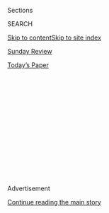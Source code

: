 <div id="app">

<div>

<div>

<div>

<div class="NYTAppHideMasthead css-1q2w90k e1suatyy0">

<div class="section css-ui9rw0 e1suatyy2">

<div class="css-eph4ug er09x8g0">

<div class="css-6n7j50">

</div>

<span class="css-1dv1kvn">Sections</span>

<div class="css-10488qs">

<span class="css-1dv1kvn">SEARCH</span>

</div>

[Skip to content](#site-content)[Skip to site index](#site-index)

</div>

<div id="masthead-section-label" class="css-1wr3we4 eaxe0e00">

[Sunday Review](https://www.nytimes.com/section/opinion/sunday)

</div>

<div class="css-10698na e1huz5gh0">

</div>

</div>

<div id="masthead-bar-one" class="section hasLinks css-15hmgas e1csuq9d3">

<div class="css-uqyvli e1csuq9d0">

</div>

<div class="css-1uqjmks e1csuq9d1">

</div>

<div class="css-9e9ivx">

[](https://myaccount.nytimes.com/auth/login?response_type=cookie&client_id=vi)

</div>

<div class="css-1bvtpon e1csuq9d2">

[Today’s Paper](https://www.nytimes.com/section/todayspaper)

</div>

</div>

</div>

</div>

<div data-aria-hidden="false">

<div id="site-content" role="main">

<div>

<div class="css-1aor85t" style="opacity:0.000000001;z-index:-1;visibility:hidden">

<div class="css-1hqnpie">

<div class="css-epjblv">

<span class="css-17xtcya">[Sunday
Review](/section/opinion/sunday)</span><span class="css-x15j1o">|</span><span class="css-fwqvlz">The
Student Loan Serenity Prayer</span>

</div>

<div class="css-k008qs">

<div class="css-1iwv8en">

<span class="css-18z7m18"></span>

<div>

</div>

</div>

<span class="css-1n6z4y">https://nyti.ms/2BPgp5H</span>

<div class="css-1705lsu">

<div class="css-4xjgmj">

<div class="css-4skfbu" role="toolbar" data-aria-label="Social Media Share buttons, Save button, and Comments Panel with current comment count" data-testid="share-tools">

  - 
  - 
  - 
  - 
    
    <div class="css-6n7j50">
    
    </div>

  - 
  - 

</div>

</div>

</div>

</div>

</div>

</div>

<div id="NYT_TOP_BANNER_REGION" class="css-13pd83m">

</div>

<div id="top-wrapper" class="css-1sy8kpn">

<div id="top-slug" class="css-l9onyx">

Advertisement

</div>

[Continue reading the main story](#after-top)

<div class="ad top-wrapper" style="text-align:center;height:100%;display:block;min-height:250px">

<div id="top" class="place-ad" data-position="top" data-size-key="top">

</div>

</div>

<div id="after-top">

</div>

</div>

<div id="sponsor-wrapper" class="css-1hyfx7x">

<div id="sponsor-slug" class="css-19vbshk">

Supported by

</div>

[Continue reading the main story](#after-sponsor)

<div id="sponsor" class="ad sponsor-wrapper" style="text-align:center;height:100%;display:block">

</div>

<div id="after-sponsor">

</div>

</div>

<div class="css-v5btjw etb61u70">

<div class="css-v05ibm etb61u71">

[Opinion](/section/opinion)

</div>

</div>

[On Campus](/column/on-campus "On Campus")

<div class="css-1vkm6nb ehdk2mb0">

# The Student Loan Serenity Prayer

</div>

<div class="css-xt80pu e12qa4dv0">

<div class="css-18e8msd">

<div class="css-vp77d3 epjyd6m0">

<div class="css-1baulvz">

By <span class="css-1baulvz last-byline" itemprop="name">Michael
Arceneaux</span>

</div>

</div>

  - Feb. 10, 2018

  - 
    
    <div class="css-4xjgmj">
    
    <div class="css-d8bdto" role="toolbar" data-aria-label="Social Media Share buttons, Save button, and Comments Panel with current comment count" data-testid="share-tools">
    
      - 
      - 
      - 
      - 
        
        <div class="css-6n7j50">
        
        </div>
    
      - 
      - 
    
    </div>
    
    </div>

</div>

</div>

<div class="css-79elbk" data-testid="photoviewer-wrapper">

<div class="css-z3e15g" data-testid="photoviewer-wrapper-hidden">

</div>

<div class="css-1a48zt4 ehw59r15" data-testid="photoviewer-children">

![<span class="css-cnj6d5 e1z0qqy90" itemprop="copyrightHolder"><span class="css-1ly73wi e1tej78p0">Credit...</span><span><span>Lily
Snowden-Fine/OCAD
University</span></span></span>](https://static01.nyt.com/images/2018/02/11/opinion/sunday/11arceneaux/11arceneaux-articleLarge.jpg?quality=75&auto=webp&disable=upscale)

</div>

</div>

<div class="section meteredContent css-1r7ky0e" name="articleBody" itemprop="articleBody">

<div class="css-1fanzo5 StoryBodyCompanionColumn">

<div class="css-53u6y8">

Several years ago, while driving around Los Angeles in a state of equal
parts fury and despair, I called my cousin to tell her how sick of it
all I was, that I was tired and couldn’t take it anymore. Then I turned
off my phone. I needed silence. When I turned it on again a few hours
later, I was greeted with frantic voice-mail messages — back then, most
people still checked those — including a good number from my mother. She
was terrified of what I might have done.

I immediately called her back and apologized in my most soothing
Southern tone for causing concern. “Ma’am, I had no intention of killing
myself,” I said. “I would never do that to you, because you’d still be
on the hook for these loans.”

It was a very handsome college recruiter who, almost a decade earlier,
had come to my public high school in Houston and convinced me that if I
wanted to attend a prestigious college — private, out of state, even —
it was possible, no matter what my surroundings or financial
circumstances suggested. My mother made clear that I would go to
college, but neither she nor I had entertained the idea that I might go
to schools like *that*.

Inspired by Recruiter Bae, I applied for as many scholarships as I could
find and won 17 in a semester. But I needed additional money to cover
the cost of Howard University in Washington.

</div>

</div>

<div class="css-1fanzo5 StoryBodyCompanionColumn">

<div class="css-53u6y8">

So I turned to Citibank. I took out about $10,000 for the first year,
but it soon became clear that I’d need much more to keep studying at
Howard and living in Washington until graduation. After I received my
diploma, I immediately owed almost $800 a month in private loans, with
12 years to pay it off. That’s not counting the few hundred dollars I
pay each month in federal loans. Fortunately, the government gives me
more than twice the time to cough it up.

This may be the part of my story where you question my judgment. Why did
I choose a fancy school if I didn’t have the money? How could I not have
understood the financial commitment I was making? And if I’m so far in
debt now, why am I writing this and not pursuing a more lucrative career
as a doctor or lawyer — or, as one relative put it bluntly, “When are
you going to work in a building?”

I’m not dismissing my responsibility for this. But along with many other
17- and 18-year-olds, when I went to college, I didn’t know anything
about student loans, interest rates or rude private debt companies that
hound the living hell out of you. All I knew was what I was told:
College was *the* ticket to social mobility, and good students deserved
to go to schools that matched our talent and ambition. Folks like me,
who come from working-class backgrounds, are told to chase down a
bachelor’s degree by any means necessary. But no one mentions just how
expensive and soul-crushing the debt will be.

Still, I get it. I made the decision to take out loans. The voices in my
head don’t let me forget that.

At my graduation, on a beautiful day in May 2007, my commencement
speaker and our future president, Oprah Winfrey, spoke passionately on
the toxicity of fear. “Don’t be afraid,” she told us. “All you have to
know is who you are. Because there is no such thing as failure.” I felt
invigorated by her remarks. As I told everyone at the time, just being
in Oprah’s presence probably raised my credit score.

</div>

</div>

<div class="css-1fanzo5 StoryBodyCompanionColumn">

<div class="css-53u6y8">

But reality set in quickly with a congratulatory letter from Citibank,
stating the terms of my debt and repayment, which could be deferred by
two six-month periods, but that’s it, no more, and after that, I’d
better run the bank its money *or else*. It’s blasphemous but I’ve been
entirely unable to follow Oprah’s wise words. Instead, I *live* in fear
— fear that one day I may fall too far behind on payments, and fear of
what that would mean for my mother, who co-signed my loans with great
trepidation.

There’s no relief for my wallet or my self-esteem. Every time I fork
over another payment, I think about all of the other ways I could have
financed my education. Why didn’t I take more part-time jobs? I was in
Washington — why didn’t I try to date some closeted politician and be
his well-compensated secret? Or spend more time at the campus gym and
land a job stripping? I could have paid for classes in cash\!

And for so long, I took to heart the poisonous folklore about
student-debt martyrs who selflessly scrape by to pay off their loans —
those “I only ate Spam and paid off my $160,000 debt in 96 hours”
stories. I blamed myself, thinking that if I had just worked harder and
sacrificed more, I wouldn’t be in this situation.

But the truth is, a lot of this was always out of my control. The
student loan industry is a barely regulated, predatory system, and with
Donald Trump in the White House and those equally useless people in
Congress, oversight of the industry is [becoming
nonexistent](http://www.latimes.com/business/la-fi-cfpb-overhaul-20180205-story.html).

I was trying to do the right thing for myself and my family. Despite the
cost, going to college is still the only way high-achieving,
lower-income students can hope to get a good job with a decent wage.
It’s not our fault that no one told us the system beyond higher
education was set up for us to fail.

I am a member of that class of college students that graduated into a
financial crisis, not long after a [2005 bankruptcy
bill](http://www.slate.com/blogs/moneybox/2015/04/16/student_loans_in_bankruptcy_how_the_bush_administration_pointlessly_screwed.html)
was passed that made private student loans nondischargeable unless
borrowers could demonstrate that loan repayment put an “undue hardship”
on their finances. Spoiler: The undue-hardship exception has virtually
never applied to anyone. It’s so vague that it’s basically meaningless.

</div>

</div>

<div class="css-1fanzo5 StoryBodyCompanionColumn">

<div class="css-53u6y8">

I think of that slippery little phrase every time I field a nasty phone
call from my student loan oppressors. If only I were a corporation or a
bank, privy to loopholes, tax havens, lenient bankruptcy provisions and
so many other measures that allow it to be treated far more humanely
than actual human beings.

Like so many others, I’m muddling my way out of a trap. I’ve come to
accept that I’m simply doing the best that I can with the choices I made
in earnest.

And I have to be good to myself. Not only is not enough attention paid
to the circumstances in which our collective crisis has been created,
but even less is paid to the everyday victories of people trapped in it:
The days we manage to get out of our beds despite feeling completely
weighed down. The times we decide to treat ourselves because we deserve
it. The joy-inducing invention of that block button on the iPhone so
that sometimes we can simply say, “They’ll get that money when I got
it.”

</div>

</div>

</div>

<div>

</div>

<div>

</div>

<div>

</div>

<div>

<div id="bottom-wrapper" class="css-1ede5it">

<div id="bottom-slug" class="css-l9onyx">

Advertisement

</div>

[Continue reading the main story](#after-bottom)

<div id="bottom" class="ad bottom-wrapper" style="text-align:center;height:100%;display:block;min-height:90px">

</div>

<div id="after-bottom">

</div>

</div>

</div>

</div>

</div>

## Site Index

<div>

</div>

## Site Information Navigation

  - [© <span>2020</span> <span>The New York Times
    Company</span>](https://help.nytimes.com/hc/en-us/articles/115014792127-Copyright-notice)

<!-- end list -->

  - [NYTCo](https://www.nytco.com/)
  - [Contact
    Us](https://help.nytimes.com/hc/en-us/articles/115015385887-Contact-Us)
  - [Work with us](https://www.nytco.com/careers/)
  - [Advertise](https://nytmediakit.com/)
  - [T Brand Studio](http://www.tbrandstudio.com/)
  - [Your Ad
    Choices](https://www.nytimes.com/privacy/cookie-policy#how-do-i-manage-trackers)
  - [Privacy](https://www.nytimes.com/privacy)
  - [Terms of
    Service](https://help.nytimes.com/hc/en-us/articles/115014893428-Terms-of-service)
  - [Terms of
    Sale](https://help.nytimes.com/hc/en-us/articles/115014893968-Terms-of-sale)
  - [Site Map](https://spiderbites.nytimes.com)
  - [Help](https://help.nytimes.com/hc/en-us)
  - [Subscriptions](https://www.nytimes.com/subscription?campaignId=37WXW)

</div>

</div>

</div>

</div>
